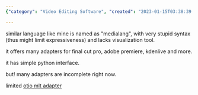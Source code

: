 ```yaml
---
{"category": "Video Editing Software", "created": "2023-01-15T03:38:39.566Z", "date": "2023-01-15 03:38:39", "description": "OpenTimelineIO is a versatile and widely compatible format designed to facilitate seamless communication between different media editing software. With adapters available for popular editors like Final Cut Pro, Adobe Premiere, and Kdenlive, it provides a unified interface using Python. However, some adapters for certain systems are still incomplete.", "modified": "2023-01-15T04:58:07.810Z", "tags": ["OpenTimelineIO", "unified format", "media editors", "Final Cut Pro", "Adobe Premiere", "Kdenlive", "Python interface"], "title": "Opentimelineio: Unified Format For Media Editors?"}

---
```


similar language like mine is named as "medialang", with very stupid syntax (thus might limit expressiveness) and lacks visualization tool.

it offers many adapters for final cut pro, adobe premiere, kdenlive and more.

it has simple python interface.

but! many adapters are incomplete right now.

limited [otio mlt adapter](https://pypi.org/project/otio-mlt-adapter/)
